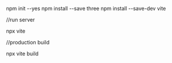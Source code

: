 npm init --yes
npm install --save three
npm install --save-dev vite

//run server

npx vite

//production build

npx vite build